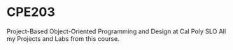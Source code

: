 # CPE203
Project-Based Object-Oriented Programming and Design at Cal Poly SLO
All my Projects and Labs from this course.
